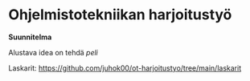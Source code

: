 # Ohjelmistotekniikan harjoitustyö

**Suunnitelma**

Alustava idea on tehdä *peli*

Laskarit: https://github.com/juhok00/ot-harjoitustyo/tree/main/laskarit
